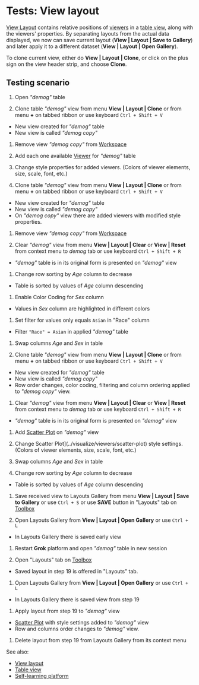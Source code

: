 <!-- TITLE: Tests: View layout -->
<!-- SUBTITLE: -->

# Tests: View layout

[View Layout](view-layout.md) contains relative positions of [viewers](../visualize/viewers.md) in
a [table view](../datagrok/table-view.md), along with the viewers' properties. By separating layouts from the actual
data displayed, we now can save current layout (**View | Layout | Save to Gallery**)
and later apply it to a different dataset
(**View | Layout | Open Gallery**).

To clone current view, either do **View | Layout | Clone**, or click on the plus sign on the view header strip, and
choose **Clone**.

## Testing scenario

1. Open *"demog"* table

1. Clone table *"demog"* view from menu **View | Layout | Clone** or from menu **+** on tabbed ribbon or use
   keyboard ```Ctrl + Shift + V```

* New view created for *"demog"* table
* New view is called *"demog copy"*

1. Remove view *"demog copy"* from [Workspace](../datagrok/workspace.md)

1. Add each one available [Viewer](../visualize/viewers.md) for *"demog"* table

1. Change style properties for added viewers. (Colors of viewer elements, size, scale, font, etc.)

1. Clone table *"demog"* view from menu **View | Layout | Clone** or from menu **+** on tabbed ribbon or use
   keyboard ```Ctrl + Shift + V```

* New view created for *"demog"* table
* New view is called *"demog copy"*
* On *"demog copy"* view there are added viewers with modified style properties.

1. Remove view *"demog copy"* from [Workspace](../datagrok/workspace.md)

1. Clear *"demog"* view from menu **View | Layout | Clear** or **View | Reset** from context menu to *demog* tab or use
   keyboard ```Ctrl + Shift + R```

* *"demog"* table is in its original form is presented on *"demog"* view

1. Change row sorting by *Age* column to decrease

* Table is sorted by values ​​of *Age* column descending

1. Enable Color Coding for *Sex* column

* Values ​​in *Sex* column are highlighted in different colors

1. Set filter for values ​​only equals ```Asian``` in "Race" column

* Filter ```"Race" = Asian``` in applied *"demog"* table

1. Swap columns *Age* and *Sex* in table

1. Clone table *"demog"* view from menu **View | Layout | Clone** or from menu **+** on tabbed ribbon or use
   keyboard ```Ctrl + Shift + V```

* New view created for *"demog"* table
* New view is called *"demog copy"*
* Row order changes, color coding, filtering and column ordering applied to *"demog copy"* view.

1. Clear *"demog"* view from menu **View | Layout | Clear** or **View | Reset** from context menu to *demog* tab or use
   keyboard ```Ctrl + Shift + R```

* *"demog"* table is in its original form is presented on *"demog"* view

1. Add [Scatter Plot](../visualize/viewers/scatter-plot.md) on *"demog"* view

1. Change Scatter Plot](../visualize/viewers/scatter-plot) style settings. (Colors of viewer elements, size, scale,
   font, etc.)

1. Swap columns *Age* and *Sex* in table

1. Change row sorting by *Age* column to decrease

* Table is sorted by values ​​of *Age* column descending

1. Save received view to Layouts Gallery from menu **View | Layout | Save to Gallery** or use ```Ctrl + S``` or use
   **SAVE** button in "Layouts" tab on [Toolbox](../datagrok/navigation.md#toolbox)

1. Open Layouts Gallery from **View | Layout | Open Gallery** or use ```Ctrl + L```

* In Layouts Gallery there is saved early view

1. Restart **Grok** platform and open *"demog"* table in new session

1. Open "Layouts" tab on [Toolbox](../datagrok/navigation.md#toolbox)

* Saved layout in step 19 is offered in "Layouts" tab.

1. Open Layouts Gallery from **View | Layout | Open Gallery** or use ```Ctrl + L```

* In Layouts Gallery there is saved view from step 19

1. Apply layout from step 19 to *"demog"* view

* [Scatter Plot](../visualize/viewers/scatter-plot.md) with style settings added to *"demog"* view
* Row and columns order changes to *"demog"* view.

1. Delete layout from step 19 from Layouts Gallery from its context menu

See also:

* [View layout](view-layout.md)
* [Table view](../datagrok/table-view.md)
* [Self-learning platform](../learn/self-learning-platform.md)
